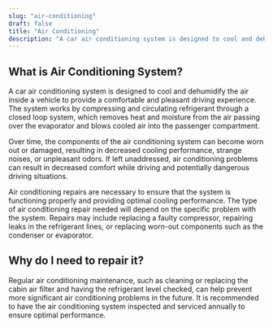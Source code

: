 ```yaml
---
slug: "air-conditioning"
draft: false
title: "Air Conditioning"
description: "A car air conditioning system is designed to cool and dehumidify the air inside a vehicle to provide a comfortable and pleasant driving experience. The system works by compressing and circulating refrigerant through a closed loop system, which removes heat and moisture from the air passing over the evaporator and blows cooled air into the passenger compartment."
---
```


## What is Air Conditioning System?

A car air conditioning system is designed to cool and dehumidify the air inside a vehicle to provide a comfortable and pleasant driving experience. The system works by compressing and circulating refrigerant through a closed loop system, which removes heat and moisture from the air passing over the evaporator and blows cooled air into the passenger compartment.

Over time, the components of the air conditioning system can become worn out or damaged, resulting in decreased cooling performance, strange noises, or unpleasant odors. If left unaddressed, air conditioning problems can result in decreased comfort while driving and potentially dangerous driving situations.

Air conditioning repairs are necessary to ensure that the system is functioning properly and providing optimal cooling performance. The type of air conditioning repair needed will depend on the specific problem with the system. Repairs may include replacing a faulty compressor, repairing leaks in the refrigerant lines, or replacing worn-out components such as the condenser or evaporator.

## Why do I need to repair it?

Regular air conditioning maintenance, such as cleaning or replacing the cabin air filter and having the refrigerant level checked, can help prevent more significant air conditioning problems in the future. It is recommended to have the air conditioning system inspected and serviced annually to ensure optimal performance.
